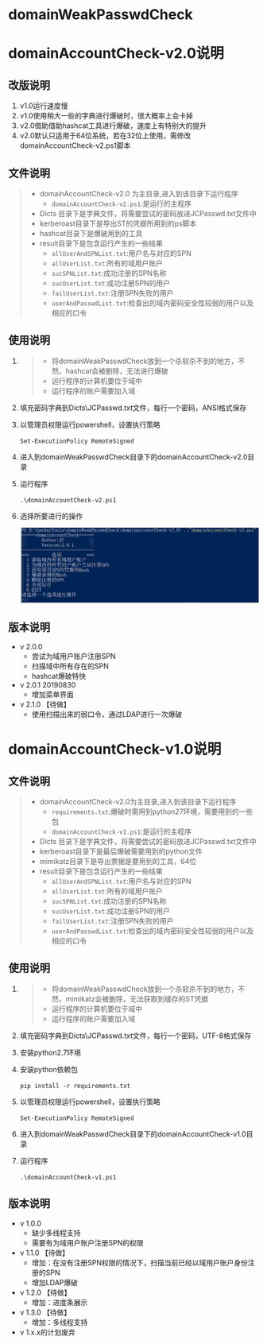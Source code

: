# domainWeakPasswdCheck

# domainAccountCheck-v2.0说明

## 改版说明

1. v1.0运行速度慢
2. v1.0使用稍大一些的字典进行爆破时，很大概率上会卡掉
3. v2.0借助借助hashcat工具进行爆破，速度上有特别大的提升
4. v2.0默认只适用于64位系统，若在32位上使用，需修改domainAccountCheck-v2.ps1脚本

## 文件说明

> - domainAccountCheck-v2.0 为主目录,进入到该目录下运行程序
>   - `domainAccountCheck-v2.ps1`:是运行的主程序
> - Dicts 目录下是字典文件，将需要尝试的密码放进JCPasswd.txt文件中
> - kerberoast目录下是导出ST的凭据所用到的ps脚本
> - hashcat目录下是爆破用到的工具
> - result目录下是包含运行产生的一些结果
>   - `allUserAndSPNList.txt`:用户名与对应的SPN
>   - `allUserList.txt`:所有的域用户账户
>   - `sucSPNList.txt`:成功注册的SPN名称
>   - `sucUserList.txt`:成功注册SPN的用户
>   - `failUserList.txt`:注册SPN失败的用户
>   - `userAndPasswdList.txt`:检查出的域内密码安全性较弱的用户以及相应的口令

## 使用说明

1. > - 将domainWeakPasswdCheck放到一个杀软杀不到的地方，不然，hashcat会被删除，无法进行爆破
   > - 运行程序的计算机要位于域中
   > - 运行程序的账户需要加入域

2. 填充密码字典到Dicts\JCPasswd.txt文件，每行一个密码，ANSI格式保存

3. 以管理员权限运行powershell，设置执行策略

   `Set-ExecutionPolicy RemoteSigned`

4. 进入到domainWeakPasswdCheck目录下的domainAccountCheck-v2.0目录

5. 运行程序

   `.\domainAccountCheck-v2.ps1`
   
6. 选择所要进行的操作

   ![1567157996089](README.assets/1567157996089.png)

## 版本说明

- v 2.0.0
  - 尝试为域用户账户注册SPN
  - 扫描域中所有存在的SPN
  - hashcat爆破特快
- v 2.0.1 20190830
  - 增加菜单界面
- v 2.1.0 【待做】
  - 使用扫描出来的弱口令，通过LDAP进行一次爆破

# domainAccountCheck-v1.0说明

## 文件说明



> - domainAccountCheck-v2.0为主目录,进入到该目录下运行程序
>   - `requirements.txt`:爆破时需用到python27环境，需要用到的一些包
>   - `domainAccountCheck-v1.ps1`:是运行的主程序
> - Dicts 目录下是字典文件，将需要尝试的密码放进JCPasswd.txt文件中
> - kerberoast目录下是最后爆破需要用到的python文件
> - mimikatz目录下是导出票据是要用到的工具，64位
> - result目录下是包含运行产生的一些结果
>   - `allUserAndSPNList.txt`:用户名与对应的SPN
>   - `allUserList.txt`:所有的域用户账户
>   - `sucSPNList.txt`:成功注册的SPN名称
>   - `sucUserList.txt`:成功注册SPN的用户
>   - `failUserList.txt`:注册SPN失败的用户
>   - `userAndPasswdList.txt`:检查出的域内密码安全性较弱的用户以及相应的口令

## 使用说明

1. > - 将domainWeakPasswdCheck放到一个杀软杀不到的地方，不然，mimikatz会被删除，无法获取到缓存的ST凭据
   > - 运行程序的计算机要位于域中
   > - 运行程序的账户需要加入域

2. 填充密码字典到Dicts\JCPasswd.txt文件，每行一个密码，UTF-8格式保存

3. 安装python2.7环境

4. 安装python依赖包

   `pip install -r requirements.txt`

5. 以管理员权限运行powershell，设置执行策略

   `Set-ExecutionPolicy RemoteSigned`

6. 进入到domainWeakPasswdCheck目录下的domainAccountCheck-v1.0目录

7. 运行程序

   `.\domainAccountCheck-v1.ps1`

## 版本说明

- v 1.0.0
  - 缺少多线程支持
  - 需要有为域用户账户注册SPN的权限
- v 1.1.0 【待做】
  - 增加：在没有注册SPN权限的情况下，扫描当前已经以域用户账户身份注册的SPN
  - 增加LDAP爆破
- v 1.2.0 【待做】
  - 增加：进度条展示
- v 1.3.0 【待做】
  - 增加：多线程支持
- v 1.x.x的计划废弃